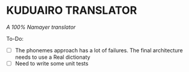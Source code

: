 # KUDUAIRO TRANSLATOR
_A 100% Namayer translator_

To-Do:
- [ ] The phonemes approach has a lot of failures. The final architecture needs to use a Real dictionaty
- [ ] Need to write some unit tests
